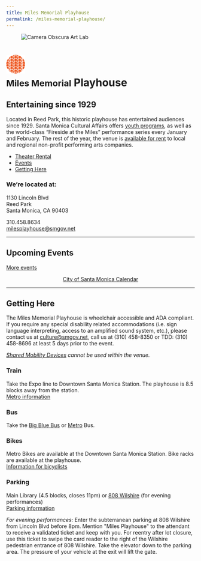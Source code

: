 ```yaml
---
title: Miles Memorial Playhouse
permalink: /miles-memorial-playhouse/
---
```


<figure>
  <img src="https://static-artsamo.digitalservice.la/uploads/playhouse-500-heigh.jpg" height="300" alt="Camera Obscura Art Lab" />
</figure>


<h1>
  <img src="/assets/images/icon-miles-playhouse.png" height="50" alt="" /><br />
  <small>Miles Memorial</small> Playhouse
</h1>

## Entertaining since 1929

Located in Reed Park, this historic playhouse has entertained audiences since 1929. Santa Monica Cultural Affairs offers [youth programs](https://www.facebook.com/groups/downbeat720/), as well as the world-class “Fireside at the Miles” performance series every January and February. The rest of the year, the venue is [available for rent](/miles-memorial-playhouse-rental/) to local and regional non-profit performing arts companies.

<nav class="action" markdown="1">

*   [Theater Rental](/miles-memorial-playhouse-rental/)
*   [Events](#upcoming-events)
*   [Getting Here](#getting-here)

</nav>

### We’re located at:

1130 Lincoln Blvd  
Reed Park  
Santa Monica, CA 90403

310.458.8634  
[milesplayhouse@smgov.net](mailto:milesplayhouse@smgov.net)


* * *


Upcoming Events
---------------

<ol
  class="events"
  data-events-locations="Miles Memorial Playhouse"
  data-events-limit="6">
</ol>
<script src="/assets/js/events.js"></script>

<p data-events-more class="action" markdown="1" style="visibility: hidden;">

[More events](/miles-memorial-playhouse-events/)

</p>

<p data-events-fallback style="text-align: center;"><a href="https://www.santamonica.gov/events">City of Santa Monica Calendar</a></p>


* * *


Getting Here
------------

The Miles Memorial Playhouse is wheelchair accessible and ADA compliant. If you require any special disability related accommodations (i.e. sign language interpreting, access to an amplified sound system, etc.), please contact us at [culture@smgov.net](mailto:culture@smgov.net), call us at (310) 458-8350 or TDD: (310) 458-8696 at least 5 days prior to the event.

_[Shared Mobility Devices](https://www.smgov.net/Departments/PCD/Transportation/Shared-Mobility-Services/) cannot be used within the venue._

### Train

Take the Expo line to Downtown Santa Monica Station. The playhouse is 8.5 blocks away from the station.  
[Metro information](http://metro.net/)

### Bus

Take the [Big Blue Bus](http://bigbluebus.com/) or [Metro](http://metro.net/) Bus.

### Bikes

Metro Bikes are available at the Downtown Santa Monica Station. Bike racks are available at the playhouse.  
[Information for bicyclists](https://www.smgov.net/Departments/PCD/Transportation/Bicyclists/)

### Parking

Main Library (4.5 blocks, closes 11pm) or [808 Wilshire](https://www.google.com/maps/place/808+Wilshire+Blvd,+Santa+Monica,+CA+90401) (for evening performances)  
[Parking information](http://www.smgov.net/parking)

_For evening performances:_ Enter the subterranean parking at 808 Wilshire from Lincoln Blvd before 8pm. Mention "Miles Playhouse" to the attendant to receive a validated ticket and keep with you. For reentry after lot closure, use this ticket to swipe the card reader to the right of the Wilshire pedestrian entrance of 808 Wilshire. Take the elevator down to the parking area. The pressure of your vehicle at the exit will lift the gate.  

